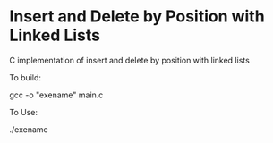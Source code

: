 # Insert and Delete by Position with Linked Lists

C implementation of insert and delete by position with linked lists

To build:

gcc -o "exename" main.c

To Use:

./exename

